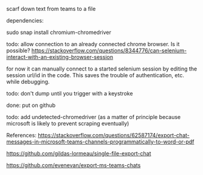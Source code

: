 scarf down text from teams to a file

dependencies:

sudo snap install chromium-chromedriver

todo:
allow connection to an already connected chrome browser. Is it possible?
https://stackoverflow.com/questions/8344776/can-selenium-interact-with-an-existing-browser-session

for now it can manually connect to a started selenium session by editing the session url/id in the code.
This saves the trouble of authentication, etc. while debugging.

todo:
don't dump until you trigger with a keystroke

done: put on github

todo: add undetected-chromedriver (as a matter of principle because microsoft is likely to prevent scraping eventually)


References:
https://stackoverflow.com/questions/62587174/export-chat-messages-in-microsoft-teams-channels-programmatically-to-word-or-pdf

https://github.com/gildas-lormeau/single-file-export-chat 

https://github.com/evenevan/export-ms-teams-chats 
